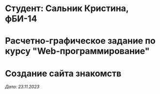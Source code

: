 # Студент: Сальник Кристина, фБИ-14

# Расчетно-графическое задание по курсу "Web-программирование"

# Создание сайта знакомств

*Дата: 23.11.2023*